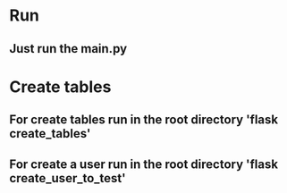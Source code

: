 # Run
## Just run the main.py
# Create tables
## For create tables run in the root directory 'flask create_tables'
## For create a user run in the root directory 'flask create_user_to_test'
